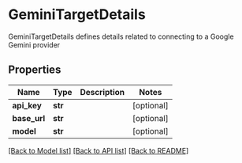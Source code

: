 # GeminiTargetDetails

GeminiTargetDetails defines details related to connecting to a Google Gemini provider
## Properties
Name | Type | Description | Notes
------------ | ------------- | ------------- | -------------
**api_key** | **str** |  | [optional] 
**base_url** | **str** |  | [optional] 
**model** | **str** |  | [optional] 

[[Back to Model list]](../README.md#documentation-for-models) [[Back to API list]](../README.md#documentation-for-api-endpoints) [[Back to README]](../README.md)


